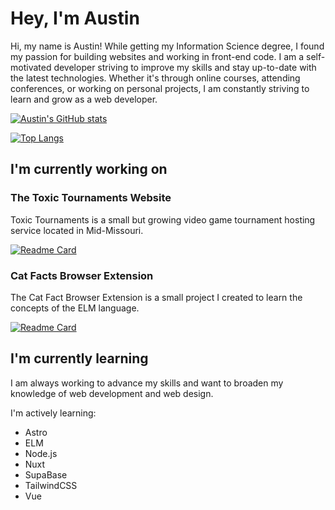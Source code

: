 # Hey, I'm Austin

Hi, my name is Austin! While getting my Information Science degree, I found my passion for building websites and working in front-end code. I am a self-motivated developer striving to improve my skills and stay up-to-date with the latest technologies. Whether it's through online courses, attending conferences, or working on personal projects, I am constantly striving to learn and grow as a web developer.

[![Austin's GitHub stats](https://github-readme-stats.vercel.app/api?username=austinengelbrecht&hide=contribs,issues&show_icons=true&theme=dark)](https://github.com/austinengelbrecht)

[![Top Langs](https://github-readme-stats.vercel.app/api/top-langs/?username=austinengelbrecht&theme=dark)](https://github.com/austinengelbrecht)

## I'm currently working on

### The Toxic Tournaments Website

Toxic Tournaments is a small but growing video game tournament hosting service located in Mid-Missouri.

[![Readme Card](https://github-readme-stats.vercel.app/api/pin/?username=austinengelbrecht&repo=toxictournaments&theme=dark)](https://github.com/austinengelbrecht/toxictournaments)

### Cat Facts Browser Extension

The Cat Fact Browser Extension is a small project I created to learn the concepts of the ELM language.

[![Readme Card](https://github-readme-stats.vercel.app/api/pin/?username=austinengelbrecht&repo=catfacts&theme=dark)](https://github.com/austinengelbrecht/catfacts)

## I'm currently learning

I am always working to advance my skills and want to broaden my knowledge of web development and web design.

I'm actively learning:

- Astro
- ELM
- Node.js
- Nuxt
- SupaBase
- TailwindCSS
- Vue

<!--
**austinengelbrecht/austinengelbrecht** is a ✨ _special_ ✨ repository because its `README.md` (this file) appears on your GitHub profile.

Here are some ideas to get you started:

- 🔭 I’m currently working on ...
- 🌱 I’m currently learning ...
- 👯 I’m looking to collaborate on ...
- 🤔 I’m looking for help with ...
- 💬 Ask me about ...
- 📫 How to reach me: ...
- 😄 Pronouns: ...
- ⚡ Fun fact: ...
  -->
